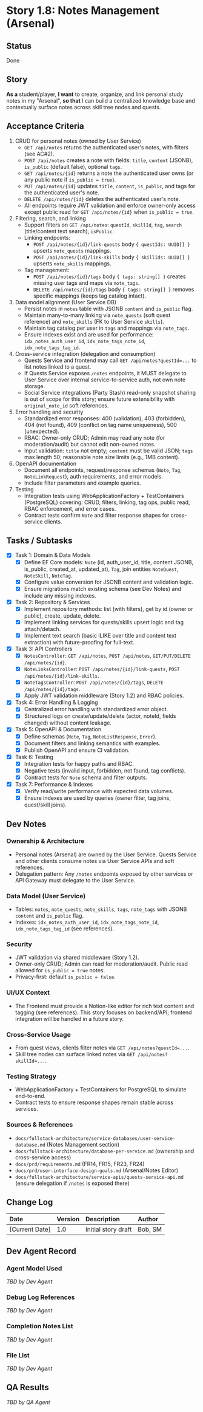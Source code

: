 # **Story 1.8: Notes Management (Arsenal)**

## Status

Done

## Story

**As a** student/player,
**I want** to create, organize, and link personal study notes in my "Arsenal",
**so that** I can build a centralized knowledge base and contextually surface notes across skill tree nodes and quests.

## Acceptance Criteria

1. CRUD for personal notes (owned by User Service)
   - `GET /api/notes` returns the authenticated user's notes, with filters (see AC#2).
   - `POST /api/notes` creates a note with fields: `title`, `content` (JSONB), `is_public` (default false), optional `tags`.
   - `GET /api/notes/{id}` returns a note the authenticated user owns (or any public note if `is_public = true`).
   - `PUT /api/notes/{id}` updates `title`, `content`, `is_public`, and tags for the authenticated user's note.
   - `DELETE /api/notes/{id}` deletes the authenticated user's note.
   - All endpoints require JWT validation and enforce owner-only access except public read for `GET /api/notes/{id}` when `is_public = true`.
2. Filtering, search, and linking
   - Support filters on `GET /api/notes`: `questId`, `skillId`, `tag`, `search` (title/content text search), `isPublic`.
   - Linking endpoints:
     - `POST /api/notes/{id}/link-quests` body `{ questIds: UUID[] }` upserts `note_quests` mappings.
     - `POST /api/notes/{id}/link-skills` body `{ skillIds: UUID[] }` upserts `note_skills` mappings.
   - Tag management:
     - `POST /api/notes/{id}/tags` body `{ tags: string[] }` creates missing user tags and maps via `note_tags`.
     - `DELETE /api/notes/{id}/tags` body `{ tags: string[] }` removes specific mappings (keeps tag catalog intact).
3. Data model alignment (User Service DB)
   - Persist notes in `notes` table with JSONB `content` and `is_public` flag.
   - Maintain many-to-many linking via `note_quests` (soft quest reference) and `note_skills` (FK to User Service `skills`).
   - Maintain tag catalog per user in `tags` and mappings via `note_tags`.
   - Ensure indexes exist and are used for performance: `idx_notes_auth_user_id`, `idx_note_tags_note_id`, `idx_note_tags_tag_id`.
4. Cross-service integration (delegation and consumption)
   - Quests Service and frontend may call `GET /api/notes?questId=...` to list notes linked to a quest.
   - If Quests Service exposes `/notes` endpoints, it MUST delegate to User Service over internal service-to-service auth, not own note storage.
   - Social Service integrations (Party Stash) read-only snapshot sharing is out of scope for this story; ensure future extensibility with `original_note_id` soft references.
5. Error handling and security
   - Standardized error responses: 400 (validation), 403 (forbidden), 404 (not found), 409 (conflict on tag name uniqueness), 500 (unexpected).
   - RBAC: Owner-only CRUD; Admin may read any note (for moderation/audit) but cannot edit non-owned notes.
   - Input validation: `title` not empty; `content` must be valid JSON; `tags` max length 50; reasonable note size limits (e.g., 1MB content).
6. OpenAPI documentation
   - Document all endpoints, request/response schemas (`Note`, `Tag`, `NoteLinkRequest`), auth requirements, and error models.
   - Include filter parameters and example queries.
7. Testing
   - Integration tests using WebApplicationFactory + TestContainers (PostgreSQL) covering: CRUD, filters, linking, tag ops, public read, RBAC enforcement, and error cases.
   - Contract tests confirm `Note` and filter response shapes for cross-service clients.

## Tasks / Subtasks

- [x] Task 1: Domain & Data Models
  - [x] Define EF Core models: `Note` (id, auth_user_id, title, content JSONB, is_public, created_at, updated_at), `Tag`, join entities `NoteQuest`, `NoteSkill`, `NoteTag`.
  - [x] Configure value conversion for JSONB content and validation logic.
  - [x] Ensure migrations match existing schema (see Dev Notes) and include any missing indexes.
- [x] Task 2: Repository & Services
  - [x] Implement repository methods: list (with filters), get by id (owner or public), create, update, delete.
  - [x] Implement linking services for quests/skills upsert logic and tag attach/detach.
  - [x] Implement text search (basic ILIKE over title and content text extraction) with future-proofing for full-text.
- [x] Task 3: API Controllers
  - [x] `NotesController`: `GET /api/notes`, `POST /api/notes`, `GET/PUT/DELETE /api/notes/{id}`.
  - [x] `NoteLinksController`: `POST /api/notes/{id}/link-quests`, `POST /api/notes/{id}/link-skills`.
  - [x] `NoteTagsController`: `POST /api/notes/{id}/tags`, `DELETE /api/notes/{id}/tags`.
  - [x] Apply JWT validation middleware (Story 1.2) and RBAC policies.
- [x] Task 4: Error Handling & Logging
  - [x] Centralized error handling with standardized error object.
  - [x] Structured logs on create/update/delete (actor, noteId, fields changed) without content leakage.
- [x] Task 5: OpenAPI & Documentation
  - [x] Define schemas (`Note`, `Tag`, `NoteListResponse`, `Error`).
  - [x] Document filters and linking semantics with examples.
  - [x] Publish OpenAPI and ensure CI validation.
- [x] Task 6: Testing
  - [x] Integration tests for happy paths and RBAC.
  - [x] Negative tests (invalid input, forbidden, not found, tag conflicts).
  - [x] Contract tests for `Note` schema and filter outputs.
- [x] Task 7: Performance & Indexes
  - [x] Verify read/write performance with expected data volumes.
  - [x] Ensure indexes are used by queries (owner filter, tag joins, quest/skill joins).

## Dev Notes

### Ownership & Architecture
- Personal notes (Arsenal) are owned by the User Service. Quests Service and other clients consume notes via User Service APIs and soft references.
- Delegation pattern: Any `/notes` endpoints exposed by other services or API Gateway must delegate to the User Service.

### Data Model (User Service)
- Tables: `notes`, `note_quests`, `note_skills`, `tags`, `note_tags` with JSONB `content` and `is_public` flag.
- Indexes: `idx_notes_auth_user_id`, `idx_note_tags_note_id`, `idx_note_tags_tag_id` (see references).

### Security
- JWT validation via shared middleware (Story 1.2).
- Owner-only CRUD; Admin can read for moderation/audit. Public read allowed for `is_public = true` notes.
- Privacy-first: default `is_public = false`.

### UI/UX Context
- The Frontend must provide a Notion-like editor for rich text content and tagging (see references). This story focuses on backend/API; frontend integration will be handled in a future story.

### Cross-Service Usage
- From quest views, clients filter notes via `GET /api/notes?questId=...`.
- Skill tree nodes can surface linked notes via `GET /api/notes?skillId=...`.

### Testing Strategy
- WebApplicationFactory + TestContainers for PostgreSQL to simulate end-to-end.
- Contract tests to ensure response shapes remain stable across services.

### Sources & References
- `docs/fullstack-architecture/service-databases/user-service-database.md` (Notes Management section)
- `docs/fullstack-architecture/database-per-service.md` (ownership and cross-service access)
- `docs/prd/requirements.md` (FR14, FR15, FR23, FR24)
- `docs/prd/user-interface-design-goals.md` (Arsenal/Notes Editor)
- `docs/fullstack-architecture/service-apis/quests-service-api.md` (ensure delegation if `/notes` is exposed there)

## Change Log

| Date | Version | Description | Author |
| :--- | :--- | :--- | :--- |
| [Current Date] | 1.0 | Initial story draft | Bob, SM |

## Dev Agent Record

### Agent Model Used
_TBD by Dev Agent_

### Debug Log References
_TBD by Dev Agent_

### Completion Notes List
_TBD by Dev Agent_

### File List
_TBD by Dev Agent_

## QA Results
_TBD by QA Agent_